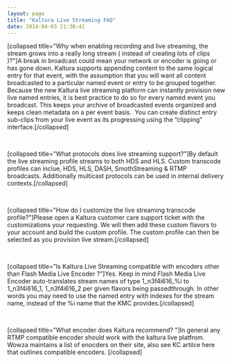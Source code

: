 ```yaml
---
layout: page
title: "Kaltura Live Streaming FAQ"
date: 2014-04-03 21:30:41
---
```


[collapsed title="Why when enabling recording and live streaming, the stream grows into a really long stream ( instead of creating lots of clips )?"]A break in broadcast could mean your network or encoder is going or has gone down. Kaltura supports appending content to the same logical entry for that event, with the assumption that you will want all content broadcasted to a particular named event or entry to be grouped together. Because the new Kaltura live streaming platform can instantly provision new live named entries, it is best practice to do so for every named event you broadcast. This keeps your archive of broadcasted events organized and keeps clean metadata on a per event basis.  You can create distinct entry sub-clips from your live event as its progressing using the “clipping” interface.[/collapsed]

 

[collapsed title="What protocols does live streaming support?"]By default the live streaming profile streams to both HDS and HLS. Custom transcode profiles can inclue, HDS, HLS, DASH, SmothStreaming & RTMP broadcasts. Additionally multicast protocols can be used in internal delivery contexts.[/collapsed]

 

[collapsed title="How do I customize the live streaming transcode profile?"]Please open a Kaltura customer care support ticket with the customizations your requesting. We will then add these custom flavors to your account and build the custom profile. The custom profile can then be selected as you provision live stream.[/collapsed]

 

[collapsed title="Is Kaltura Live Streaming compatible with encoders other than Flash Media Live Encoder ?"]Yes. Keep in mind Flash Media Live Encoder auto-translates stream names of type 1\_n3f4i616\_%i to 1\_n3f4i616\_1, 1\_n3f4i616\_2 per given flavors being passedthrough. In other words you may need to use the named entry with indexes for the stream name, instead of the %i name that the KMC provides.[/collapsed]

 

[collapsed title="What encoder does Kaltura recommend? "]In general any RTMP compatible encoder should work with the kaltura live platfrom. Wowza maintains a list of enocders on their site, also see KC artilce here that outlines compatible encoders. [/collapsed]